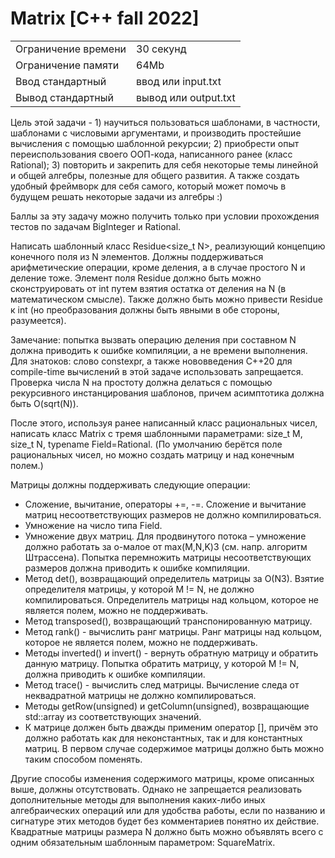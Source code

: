 # Matrix [С++ fall 2022]


|   |   |
|---|---|
| Ограничение времени |	30 секунд |
| Ограничение памяти |	64Mb |
| Ввод	стандартный | ввод или input.txt |
| Вывод	стандартный | вывод или output.txt |

Цель этой задачи - 1) научиться пользоваться шаблонами, в частности, шаблонами с числовыми аргументами, и производить простейшие вычисления с помощью шаблонной рекурсии; 2) приобрести опыт переиспользования своего ООП-кода, написанного ранее (класс Rational); 3) повторить и закрепить для себя некоторые темы линейной и общей алгебры, полезные для общего развития. А также создать удобный фреймворк для себя самого, который может помочь в будущем решать некоторые задачи из алгебры :)

Баллы за эту задачу можно получить только при условии прохождения тестов по задачам BigInteger и Rational.

Написать шаблонный класс Residue<size_t N>, реализующий концепцию конечного поля из N элементов. Должны поддерживаться арифметические операции, кроме деления, а в случае простого N и деление тоже. Элемент поля Residue<N> должно быть можно сконструировать от int путем взятия остатка от деления на N (в математическом смысле). Также должно быть можно привести Residue<N> к int (но преобразования должны быть явными в обе стороны, разумеется).

Замечание: попытка вызвать операцию деления при составном N должна приводить к ошибке компиляции, а не времени выполнения. Для знатоков: слово constexpr, а также нововведения C++20 для compile-time вычислений в этой задаче использовать запрещается. Проверка числа N на простоту должна делаться с помощью рекурсивного инстанцирования шаблонов, причем асимптотика должна быть O(sqrt(N)).

После этого, используя ранее написанный класс рациональных чисел, написать класс Matrix с тремя шаблонными параметрами: size_t M, size_t N, typename Field=Rational. (По умолчанию берётся поле рациональных чисел, но можно создать матрицу и над конечным полем.)

Матрицы должны поддерживать следующие операции:

* Сложение, вычитание, операторы +=, -=. Сложение и вычитание матриц несоответствующих размеров не должно компилироваться.
* Умножение на число типа Field.
* Умножение двух матриц. Для продвинутого потока – умножение должно работать за o-малое от max(M,N,K)3 (см. напр. алгоритм Штрассена). Попытка перемножить матрицы несоответствующих размеров должна приводить к ошибке компиляции.
* Метод det(), возвращающий определитель матрицы за O(N3). Взятие определителя матрицы, у которой M != N, не должно компилироваться. Определитель матрицы над кольцом, которое не является полем, можно не поддерживать.
* Метод transposed(), возвращающий транспонированную матрицу.
* Метод rank() - вычислить ранг матрицы. Ранг матрицы над кольцом, которое не является полем, можно не поддерживать.
* Методы inverted() и invert() - вернуть обратную матрицу и обратить данную матрицу. Попытка обратить матрицу, у которой M != N, должна приводить к ошибке компиляции.
* Метод trace() - вычислить след матрицы. Вычисление следа от неквадратной матрицы не должно компилироваться.
* Методы getRow(unsigned) и getColumn(unsigned), возвращающие std::array из соответствующих значений.
* К матрице должен быть дважды применим оператор [], причём это должно работать как для неконстантных, так и для константных матриц. В первом случае содержимое матрицы должно быть можно таким способом поменять.

Другие способы изменения содержимого матрицы, кроме описанных выше, должны отсутствовать. Однако не запрещается реализовать дополнительные методы для выполнения каких-либо иных алгебраических операций или для удобства работы, если по названию и сигнатуре этих методов будет без комментариев понятно их действие. Квадратные матрицы размера N должно быть можно объявлять всего с одним обязательным шаблонным параметром: SquareMatrix<N>.
